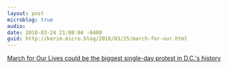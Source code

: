 ```yaml
---
layout: post
microblog: true
audio: 
date: 2018-03-24 21:08:04 -0400
guid: http://kerim.micro.blog/2018/03/25/march-for-our.html
---
```

[March for Our Lives could be the biggest single-day protest in D.C.'s history](https://www.usatoday.com/story/news/nation/2018/03/24/march-our-lives-could-become-biggest-single-day-protest-d-c-nations-history/455675002/)
